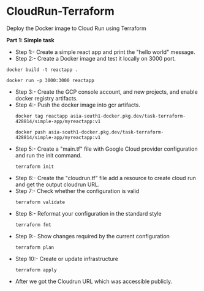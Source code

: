 # CloudRun-Terraform
Deploy the Docker image to Cloud Run using Terraform

**Part 1: Simple task**
* Step 1:- Create a simple react app and print the "hello world" message.
* Step 2:- Create a Docker image and test it locally on 3000 port.
```
docker build -t reactapp .
```
```
docker run -p 3000:3000 reactapp
```
* Step 3:- Create the GCP console account, and new projects, and enable docker registry artifacts.
* Step 4:- Push the docker image into gcr artifacts.
  ```
  docker tag reactapp asia-south1-docker.pkg.dev/task-terraform-428814/simple-app/myreactapp:v1
  ```
  ```
  docker push asia-south1-docker.pkg.dev/task-terraform-428814/simple-app/myreactapp:v1
  ```
* Step 5:- Create a "main.tf" file with Google Cloud provider configuration and run the init command.
  ```
  terraform init
  ```
* Step 6:- Create the "cloudrun.tf" file add a resource to create cloud run and get the output cloudrun URL.
* Step 7:- Check whether the configuration is valid
  ```
  terraform validate
  ```
* Step 8:- Reformat your configuration in the standard style
  ```
  terraform fmt
  ```
* Step 9:- Show changes required by the current configuration
  ```
  terraform plan
  ```
* Step 10:- Create or update infrastructure
  ```
  terraform apply
  ```
* After we got the Cloudrun URL which was accessible publicly.
